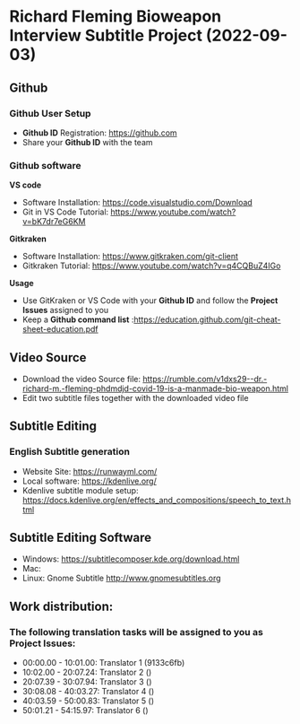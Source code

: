 # Richard Fleming Bioweapon Interview Subtitle Project (2022-09-03)

## Github

### Github User Setup

- **Github ID** Registration: https://github.com
- Share your **Github ID** with the team

### Github software 

**VS code**
- Software Installation: https://code.visualstudio.com/Download
- Git in VS Code Tutorial: https://www.youtube.com/watch?v=bK7dr7eG6KM

**Gitkraken**
- Software Installation: https://www.gitkraken.com/git-client
- Gitkraken Tutorial: https://www.youtube.com/watch?v=q4CQBuZ4IGo

**Usage**
- Use GitKraken or VS Code with your **Github ID** and follow the **Project Issues** assigned to you
- Keep a **Github command list** :https://education.github.com/git-cheat-sheet-education.pdf

## Video Source

- Download the video Source file:  https://rumble.com/v1dxs29--dr.-richard-m.-fleming-phdmdjd-covid-19-is-a-manmade-bio-weapon.html 
- Edit two subtitle files together with the downloaded video file 

## Subtitle Editing

### English Subtitle generation

- Website Site: https://runwayml.com/
- Local software: https://kdenlive.org/
- Kdenlive subtitle module setup: https://docs.kdenlive.org/en/effects_and_compositions/speech_to_text.html

## Subtitle Editing Software 

- Windows: https://subtitlecomposer.kde.org/download.html
- Mac: 
- Linux: Gnome Subtitle http://www.gnomesubtitles.org 

 
## Work distribution:

### The following translation tasks will be assigned to you as **Project Issues**:

- 00:00.00 - 10:01.00: Translator 1 (9133c6fb)
- 10:02.00 - 20:07.24: Translator 2 ()
- 20:07.39 - 30:07.94: Translator 3 ()
- 30:08.08 - 40:03.27: Translator 4 ()
- 40:03.59 - 50:00.83: Translator 5 ()
- 50:01.21 - 54:15.97: Translator 6 ()






